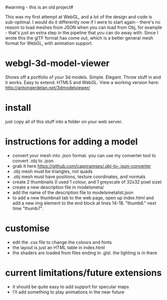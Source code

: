 #warning - this is an old project#

This was my first attempt at WebGL, and a lot of the design and code is sub-optimal. I would do it differently now if I were to start again - there's no reason to load meshes from JSON when you can load from Obj, for example - that's just an extra step in the pipeline that you can do away with. Since I wrote this the glTF format has come out, which is a better general mesh format for WebGL, with animation support.

webgl-3d-model-viewer
=====================

Shows off a portfolio of your 3d models. Simple. Elegant. Throw stuff in and it works. Easy to extend. HTML5 and WebGL.
View a working version here: http://antongerdelan.net/3dmodelviewer/

install
=======
just copy all of this stuff into a folder on your web server.

instructions for adding a model
===============================
* convert your mesh into .json format. you can use my converter tool to convert .obj to .json
 * grab it here https://github.com/capnramses/.obj-to-.json-converter
 * .obj mesh must be triangles, not quads
 * .obj mesh must have positions, texture coordinates, and normals
* create 2 thumbnails (I used 1 colour, and 1 greyscale of 32x32 pixel size)
* create a new description file in modelsmeta/
* add the name of the description file to modelsmetalist.json
* to add a new thumbnail tab to the web page, open up index.html and add a new img element to the end block at lines 14-18. "thumb6." next time "thumb7".

customise
=========
* edit the .css file to change the colours and fonts
* the layout is just an HTML table in index.html
* the shaders are loaded from files ending in .glsl. the lighting is in there

current limitations/future extensions
=====================================
* it should be quite easy to add support for specular maps
* I'll add something to play animations in the near future
